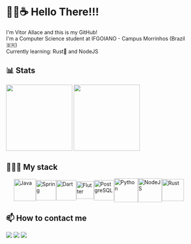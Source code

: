 # 👋🏻☕ Hello There!!! 
I'm Vitor Allace and this is my GitHub!  
I'm a Computer Science student at IFGOIANO - Campus Morrinhos (Brazil 🇧🇷)  
Currently learning: Rust🦀 and NodeJS

##  📊 Stats

  <a href="https://github.com/vitorbcc2021"><img height="180em" src="https://github-readme-stats.vercel.app/api?username=vitorbcc2021&show_icons=true&theme=codeSTACKr&include_all_commits=true&count_private=true"/></a>
  <a href="https://github.com/vitorbcc2021"><img height="180em" src="https://github-readme-stats.vercel.app/api/top-langs/?username=vitorbcc2021&layout=compact&langs_count=7&theme=codeSTACKr"/></a>
  
## 🧑🏻‍💻 My stack

<div style="display: flex; align-items: center; justify-content: center">
    <img align="center" alt="Java" width="60" src="https://cdn.jsdelivr.net/gh/devicons/devicon@latest/icons/java/java-original.svg"/>
    <img align="center" alt="Spring" width="55" src="https://cdn.jsdelivr.net/gh/devicons/devicon@latest/icons/spring/spring-original.svg"/>
    <img align="center" alt="Dart" width="55" src="https://cdn.jsdelivr.net/gh/devicons/devicon@latest/icons/dart/dart-original.svg" />
    <img align="center" alt="Flutter" width="48" src="https://cdn.jsdelivr.net/gh/devicons/devicon/icons/flutter/flutter-original.svg" />
    <img align="center" alt="PostgreSQL" width="55" src="https://cdn.jsdelivr.net/gh/devicons/devicon@latest/icons/postgresql/postgresql-original.svg" />
    <img align="center" alt="Python" width="65" src="https://cdn.jsdelivr.net/gh/devicons/devicon/icons/python/python-original.svg">
    <img align="center" alt="NodeJS" width=65 src="https://cdn.jsdelivr.net/gh/devicons/devicon@latest/icons/nodejs/nodejs-original-wordmark.svg" />
    <img align="center" alt="Rust" width="60" src="https://cdn.jsdelivr.net/gh/devicons/devicon@latest/icons/rust/rust-original.svg" />
    <!-- <img align="center" alt="C#" width="60" src="https://cdn.jsdelivr.net/gh/devicons/devicon/icons/csharp/csharp-original.svg"> -->
    
</div>

## 📫 How to contact me

<a href="mailto:vitormarquespnn@gmail.com"><img src="https://img.shields.io/badge/-Gmail-%23333?style=for-the-badge&logo=gmail&logoColor=white" target="_blank"></a> 
<a href="https://api.whatsapp.com/send/?phone=5564992793740&text&app_absent=0"><img src="https://img.shields.io/badge/WhatsApp-25D366?style=for-the-badge&logo=whatsapp&logoColor=white"></a>
<a href="https://www.linkedin.com/in/vitor-allace/"><img src="https://img.shields.io/badge/LinkedIn-0077B5?style=for-the-badge&logo=linkedin&logoColor=white"></a>  
